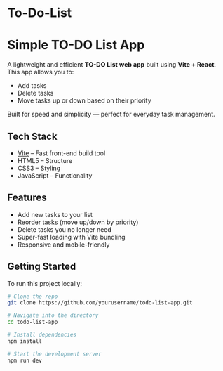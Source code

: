 # To-Do-List
# Simple TO-DO List App

A lightweight and efficient **TO-DO List web app** built using **Vite + React**. This app allows you to:

- Add tasks
- Delete tasks
- Move tasks up or down based on their priority

Built for speed and simplicity — perfect for everyday task management.

## Tech Stack

- [Vite](https://vitejs.dev/) – Fast front-end build tool
- HTML5 – Structure
- CSS3 – Styling
- JavaScript – Functionality

## Features

- Add new tasks to your list
- Reorder tasks (move up/down by priority)
- Delete tasks you no longer need
- Super-fast loading with Vite bundling
- Responsive and mobile-friendly

## Getting Started

To run this project locally:

```bash
# Clone the repo
git clone https://github.com/yourusername/todo-list-app.git

# Navigate into the directory
cd todo-list-app

# Install dependencies
npm install

# Start the development server
npm run dev
